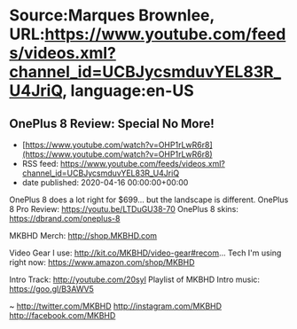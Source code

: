 # Source:Marques Brownlee, URL:https://www.youtube.com/feeds/videos.xml?channel_id=UCBJycsmduvYEL83R_U4JriQ, language:en-US

## OnePlus 8 Review: Special No More!
 - [https://www.youtube.com/watch?v=OHP1rLwR6r8](https://www.youtube.com/watch?v=OHP1rLwR6r8)
 - RSS feed: https://www.youtube.com/feeds/videos.xml?channel_id=UCBJycsmduvYEL83R_U4JriQ
 - date published: 2020-04-16 00:00:00+00:00

OnePlus 8 does a lot right for $699... but the landscape is different.
OnePlus 8 Pro Review: https://youtu.be/LTDuGU38-70
OnePlus 8 skins: https://dbrand.com/oneplus-8

MKBHD Merch: http://shop.MKBHD.com

Video Gear I use: http://kit.co/MKBHD/video-gear#recom...
Tech I'm using right now: https://www.amazon.com/shop/MKBHD

Intro Track: http://youtube.com/20syl
Playlist of MKBHD Intro music: https://goo.gl/B3AWV5

~
http://twitter.com/MKBHD
http://instagram.com/MKBHD
http://facebook.com/MKBHD

